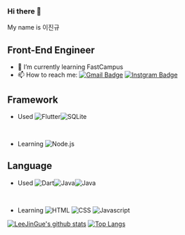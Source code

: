 ### Hi there 👋
My name is 이진규

## Front-End Engineer
- 🌱 I’m currently learning FastCampus
- 📫 How to reach me: 
[![Gmail Badge](https://img.shields.io/badge/Gmail-d14836?style=flat-square&logo=Gmail&logoColor=white&link=mailto:snugyun01@gmail.com)](mailto:hippo9851@gmail.com)
[![Instgram Badge](https://img.shields.io/badge/Instagram-000000?style=flat-square&logo=instagram&link=https://www.instagram.com/jingyu9851/)](https://www.instagram.com/jingyu9851/)

## Framework

- Used <img alt="Flutter" src ="https://img.shields.io/badge/Flutter-02569B.svg?&style=for-the-badge&logo=Flutter&logoColor=white"/><img alt="SQLite" src ="https://img.shields.io/badge/SQLite-07405E?style=for-the-badge&logo=sqlite&logoColor=white"/>
<br/>

- Learning <img alt="Node.js" src ="https://img.shields.io/badge/Node.js-339933.svg?&style=for-the-badge&logo=Node.js&logoColor=white"/>

## Language

- Used <img alt="Dart" src ="https://img.shields.io/badge/Dart-0175C2.svg?&style=for-the-badge&logo=Dart&logoColor=white"/><img alt="Java" src ="https://img.shields.io/badge/Dart-0175C2.svg?&style=for-the-badge&logo=Dart&logoColor=white"/><img alt="Java" src ="https://img.shields.io/badge/Java-F0047F.svg?&style=for-the-badge&logo=Java&logoColor=white"/>
<br/>

- Learning <img alt="HTML" src ="https://img.shields.io/badge/HTML5-E34F26.svg?&style=for-the-badge&logo=HTML5&logoColor=white"/> <img alt="CSS" src ="https://img.shields.io/badge/CSS-1572B6.svg?&style=for-the-badge&logo=CSS3&logoColor=white"/> <img alt="Javascript" src ="https://img.shields.io/badge/Javascript-F7DF1E.svg?&style=for-the-badge&logo=Javascript&logoColor=black"/>

[![LeeJinGue's github stats](https://github-readme-stats.vercel.app/api?username=LeeJinGue)](https://github.com/LeeJinGue/github-readme-stats)
[![Top Langs](https://github-readme-stats.vercel.app/api/top-langs/?username=LeeJinGue)](https://github.com/LeeJinGue/github-readme-stats)
